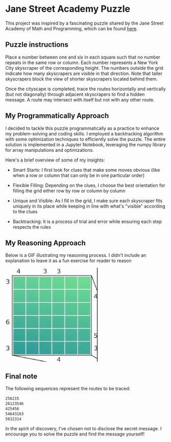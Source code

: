 # Jane Street Academy Puzzle
This project was inspired by a fascinating puzzle shared by the Jane Street Academy of Math and Programming, which can be found [here](https://www.janestreet.com/amp24-puzzle/). 

## Puzzle instructions
Place a number between one and six in each square such that no number repeats in the same row or column. Each number represents a New York City skyscraper of the corresponding height. The numbers outside the grid indicate how many skyscrapers are visible in that direction. Note that taller skyscrapers block the view of shorter skyscrapers located behind them.

Once the cityscape is completed, trace the routes horizontally and vertically (but not diagonally) through adjacent skyscrapers to find a hidden message. A route may intersect with itself but not with any other route.

## My Programmatically Approach
I decided to tackle this puzzle programmatically as a practice to enhance my problem-solving and coding skills. I employed a backtracking algorithm with some optimization techniques to efficiently solve the puzzle. The entire solution is implemented in a Jupyter Notebook, leveraging the numpy library for array manipulations and optimizations.

Here's a brief overview of some of my insights:

- Smart Starts: I first look for clues that make some moves obvious (like when a row or column that can only be in one particular order)

- Flexible Filling: Depending on the clues, I choose the best orientation for filling the grid either row by row or column by column 

- Unique and Visible: As I fill in the grid, I make sure each skyscraper fits uniquely in its place while keeping in line with what's "visible" according to the clues

- Backtracking: It is a process of trial and error while ensuring each step respects the rules

## My Reasoning Approach
Below is a GIF illustrating my reasoning process. I didn't include an explanation to leave it as a fun exercise for reader to reason

![Solve by reasoning](reasoning.gif)

## Final note
The following sequences represent the routes to be traced:
```
256215
26123546
425456
54643163
5632314
```
In the spirit of discovery, I've chosen not to disclose the secret message. I encourage you to solve the puzzle and find the message yourself!


